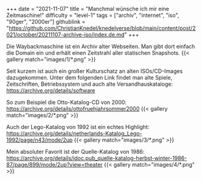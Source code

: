 +++
date = "2021-11-07"
title = "Manchmal wünsche ich mir eine Zeitmaschine!"
difficulty = "level-1"
tags = ["archiv", "internet", "iso", "90ger", "2000er"]
githublink = "https://github.com/ChristianKnedel/knedelverse/blob/main/content/post/2021/october/20211107-archive-iso/index.de.md"
+++

Die Waybackmaschine ist ein Archiv alter Webseiten. Man gibt dort einfach die Domain ein und erhält einen Zeitstrahl aller statischen Snapshots.
{{< gallery match="images/1/*.png" >}}

Seit kurzem ist auch ein großer Kulturschatz an alten ISOs/CD-Images dazugekommen. Unter dem folgenden Link findet man alte Spiele, Zeitschriften, Betriebssystem und auch alte Versandhauskataloge: https://archive.org/details/software

So zum Beispiel die Otto-Katalog-CD von 2000: https://archive.org/details/ottofruehjahrsommer2000
{{< gallery match="images/2/*.png" >}}

Auch der Lego-Katalog von 1992 ist ein echtes Highlight: https://archive.org/details/netherlands-Katalog_Lego-1992/page/n43/mode/2up
{{< gallery match="images/3/*.png" >}}



Mein absoluter Favorit ist der Quelle-Katalog von 1986: https://archive.org/details/idoc.pub_quelle-katalog-herbst-winter-1986-87/page/899/mode/2up?view=theater
{{< gallery match="images/4/*.png" >}}